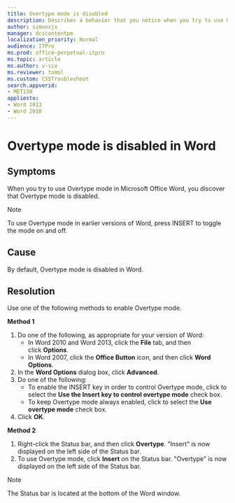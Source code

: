 ```yaml
---
title: Overtype mode is disabled
description: Describes a behavior that you notice when you try to use Overtype mode in Word. By default, Overtype mode is disabled.
author: simonxjx
manager: dcscontentpm
localization_priority: Normal
audience: ITPro
ms.prod: office-perpetual-itpro
ms.topic: article
ms.author: v-six
ms.reviewer: tomol 
ms.custom: CSSTroubleshoot
search.appverid: 
- MET150
appliesto:
- Word 2013
- Word 2010
---
```


# Overtype mode is disabled in Word

## Symptoms

When you try to use Overtype mode in Microsoft Office Word, you discover that Overtype mode is disabled.

> [!NOTE]
> To use Overtype mode in earlier versions of Word, press INSERT to toggle the mode on and off.

## Cause

By default, Overtype mode is disabled in Word.

## Resolution

Use one of the following methods to enable Overtype mode.

**Method 1**

1. Do one of the following, as appropriate for your version of Word:
   - In Word 2010 and Word 2013, click the **File** tab, and then click **Options**.   
   - In Word 2007, click the **Office Button** icon, and then click **Word Options**.     
2. In the **Word Options** dialog box, click **Advanced**.   
3. Do one of the following:
   - To enable the INSERT key in order to control Overtype mode, click to select the **Use the Insert key to control overtype mode** check box.   
   - To keep Overtype mode always enabled, click to select the **Use overtype mode** check box.   
4. Click **OK**.   

**Method 2**

1. Right-click the Status bar, and then click **Overtype**. "Insert" is now displayed on the left side of the Status bar.   
2. To use Overtype mode, click **Insert** on the Status bar. "Overtype" is now displayed on the left side of the Status bar.   

> [!NOTE]
> The Status bar is located at the bottom of the Word window.
